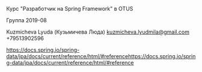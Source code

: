 Курс "Разработчик на Spring Framework" в OTUS

Группа 2019-08

Kuzmicheva Lyuda (Кузьмичева Люда) kuzmicheva.lyudmila@gmail.com +79513902596

https://docs.spring.io/spring-data/jpa/docs/current/reference/html/#referencehttps://docs.spring.io/spring-data/jpa/docs/current/reference/html/#reference
